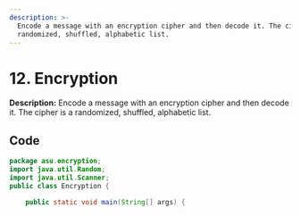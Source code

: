 ```yaml
---
description: >-
  Encode a message with an encryption cipher and then decode it. The cipher is a
  randomized, shuffled, alphabetic list.
---
```


# 12. Encryption

**Description:** Encode a message with an encryption cipher and then decode it. The cipher is a randomized, shuffled, alphabetic list.

## Code

```java
package asu.encryption;
import java.util.Random;
import java.util.Scanner;
public class Encryption {

    public static void main(String[] args) {
    
```

